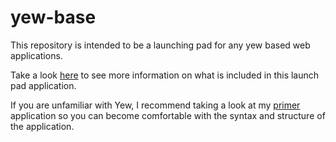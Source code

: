# yew-base

This repository is intended to be a launching pad for any yew based web applications. 

Take a look [here](./base.md) to see more information on what is included in this launch pad application. 

If you are unfamiliar with Yew, I recommend taking a look at my [primer](https://github.com/Justin-Garey/yew-primer) application so you can become comfortable with the syntax and structure of the application.
